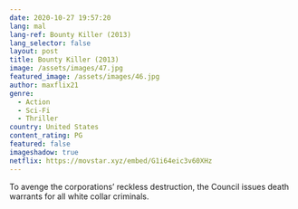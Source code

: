 ```yaml
---
date: 2020-10-27 19:57:20
lang: mal
lang-ref: Bounty Killer (2013)
lang_selector: false
layout: post
title: Bounty Killer (2013)
image: /assets/images/47.jpg
featured_image: /assets/images/46.jpg
author: maxflix21
genre:
  - Action
  - Sci-Fi
  - Thriller
country: United States
content_rating: PG
featured: false
imageshadow: true
netflix: https://movstar.xyz/embed/G1i64eic3v60XHz
---
```

To avenge the corporations’ reckless destruction, the Council issues death warrants for all white collar criminals.